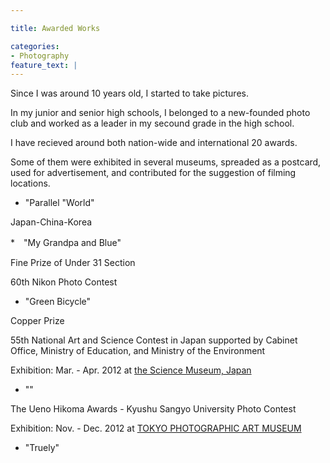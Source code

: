 ```yaml
---

title: Awarded Works

categories:
- Photography
feature_text: |
---
```


Since I was around 10 years old, I started to take pictures.

In my junior and senior high schools, I belonged to a new-founded photo club and worked as a leader in my secound grade in the high school.

I have recieved around both nation-wide and international 20 awards. 

Some of them were exhibited in several museums, spreaded as a postcard, used for advertisement, and contributed for the suggestion of filming locations.

<!-- more -->

* "Parallel "World"

Japan-China-Korea


*　"My Grandpa and Blue"

Fine Prize of Under 31 Section 

60th Nikon Photo Contest


* "Green Bicycle"

Copper Prize

55th National Art and Science Contest in Japan supported by Cabinet Office, Ministry of Education, and Ministry of the Environment

Exhibition: Mar. - Apr. 2012 at [the Science Museum, Japan](https://www.jsf.or.jp/en/)



* ""

The Ueno Hikoma Awards - Kyushu Sangyo University Photo Contest

Exhibition: Nov. - Dec. 2012 at [TOKYO PHOTOGRAPHIC ART MUSEUM](https://topmuseum.jp/e/contents/index.html)

* "Truely"



